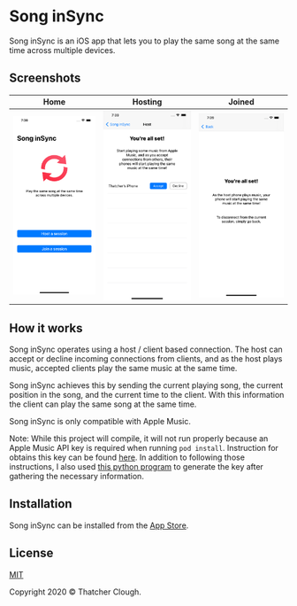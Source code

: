 # Song inSync
Song inSync is an iOS app that lets you to play the same song at the same time across multiple devices.

## Screenshots
Home|Hosting|Joined
:-------------------------:|:-------------------------:|:-------------------------:
![](./images/1.png)|![](./images/2.png)|![](./images/3.png)

## How it works
Song inSync operates using a host / client based connection.
The host can accept or decline incoming connections from clients, and as the host plays music, accepted clients play the same music at the same time.

Song inSync achieves this by sending the current playing song, the current position in the song, and the current time to the client.
With this information the client can play the same song at the same time.

Song inSync is only compatible with Apple Music.

Note: While this project will compile, it will not run properly because an Apple Music API key is required when running ``pod install``. 
Instruction for obtains this key can be found [here](https://developer.apple.com/documentation/applemusicapi/getting_keys_and_creating_tokens). 
In addition to following those instructions, I also used [this python program](https://github.com/pelauimagineering/apple-music-token-generator) to generate the key after gathering the necessary information. 

## Installation
Song inSync can be installed from the [App Store](https://apps.apple.com/us/app/song-insync/id1522047990).

## License
[MIT](https://choosealicense.com/licenses/mit/)

Copyright 2020 © Thatcher Clough.
